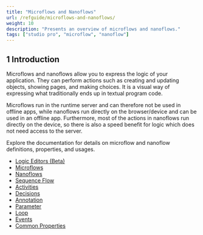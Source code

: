 ```yaml
---
title: "Microflows and Nanoflows"
url: /refguide/microflows-and-nanoflows/
weight: 10
description: "Presents an overview of microflows and nanoflows."
tags: ["studio pro", "microflow", "nanoflow"]
---
```


## 1 Introduction

Microflows and nanoflows allow you to express the logic of your application. They can perform actions such as creating and updating objects, showing pages, and making choices. It is a visual way of expressing what traditionally ends up in textual program code.

Microflows run in the runtime server and can therefore not be used in offline apps, while nanoflows run directly on the browser/device and can be used in an offline app. Furthermore, most of the actions in nanoflows run directly on the device, so there is also a speed benefit for logic which does not need access to the server. 

Explore the documentation for details on microflow and nanoflow definitions, properties, and usages.

* [Logic Editors (Beta)](/refguide/logic-editors-beta/)
* [Microflows](/refguide/microflows/)
* [Nanoflows](/refguide/nanoflows/)
* [Sequence Flow](/refguide/sequence-flow/)
* [Activities](/refguide/activities/)
* [Decisions](/refguide/decisions/)
* [Annotation](/refguide/annotation/)
* [Parameter](/refguide/parameter/)
* [Loop](/refguide/loop/)
* [Events](/refguide/events/)
* [Common Properties](/refguide/microflow-element-common-properties/)
